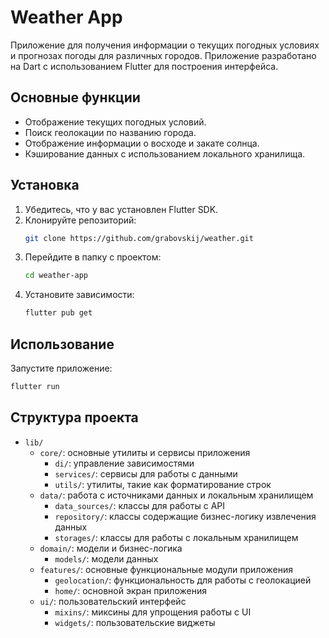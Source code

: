 # Weather App

Приложение для получения информации о текущих погодных условиях и прогнозах погоды для различных городов. Приложение разработано на Dart с использованием Flutter для построения интерфейса.

## Основные функции

- Отображение текущих погодных условий.
- Поиск геолокации по названию города.
- Отображение информации о восходе и закате солнца.
- Кэширование данных с использованием локального хранилища.

## Установка

1. Убедитесь, что у вас установлен Flutter SDK.
2. Клонируйте репозиторий:
   ```sh
   git clone https://github.com/grabovskij/weather.git
   ```
3. Перейдите в папку с проектом:
   ```sh
   cd weather-app
   ```
4. Установите зависимости:
   ```sh
   flutter pub get
   ```

## Использование

Запустите приложение:
```sh
flutter run
```

## Структура проекта

- `lib/`
    - `core/`: основные утилиты и сервисы приложения
        - `di/`: управление зависимостями
        - `services/`: сервисы для работы с данными
        - `utils/`: утилиты, такие как форматирование строк
    - `data/`: работа с источниками данных и локальным хранилищем
        - `data_sources/`: классы для работы с API
        - `repository/`: классы содержащие бизнес-логику извлечения данных 
        - `storages/`: классы для работы с локальным хранилищем
    - `domain/`: модели и бизнес-логика
        - `models/`: модели данных
    - `features/`: основные функциональные модули приложения
        - `geolocation/`: функциональность для работы с геолокацией
        - `home/`: основной экран приложения
    - `ui/`: пользовательский интерфейс
        - `mixins/`: миксины для упрощения работы с UI
        - `widgets/`: пользовательские виджеты
